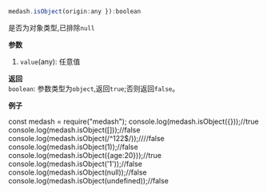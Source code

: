 ```js
medash.isObject(origin:any }):boolean
```
是否为对象类型,已排除`null`

**参数**  
1. `value`(any): 任意值
  
**返回**        
`boolean`: 参数类型为`object`,返回`true`;否则返回`false`。  

**例子**  


<me-embed>
const medash = require("medash");
console.log(medash.isObject({}));//true
console.log(medash.isObject([]));//false
console.log(medash.isObject(/^122$/));////false
console.log(medash.isObject(1));//false
console.log(medash.isObject({age:20}));//true
console.log(medash.isObject('1'));//false
console.log(medash.isObject(null));//false
console.log(medash.isObject(undefined));//false
</me-embed>

